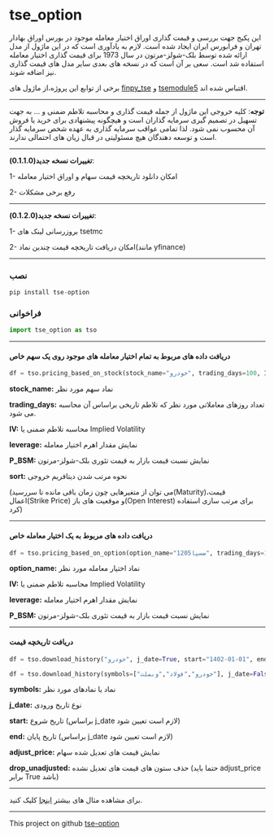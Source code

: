 # tse_option



این پکیج جهت بررسی و قیمت گذاری اوراق اختیار معامله موجود در بورس اوراق بهادار تهران و فرابورس ایران ایجاد شده است. لازم به یادآوری است که در این ماژول از مدل ارائه شده توسط بلک-شولز-مرتون در سال 1973 برای قیمت گذاری اختیار معامله استفاده شد است. سعی بر آن است که در نسخه های بعدی سایر مدل های قیمت گذاری نیز اضافه شوند.

برخی از توابع این پروژه،از ماژول های [finpy_tse](https://github.com/ARahimiQuant/finpy-tse) و [tsemodule5](https://github.com/python4financeacademy/tsemodule5) اقتباس شده اند.

----------------------------------------------

**توجه**: کلیه خروجی این ماژول از جمله قیمت گذاری و محاسبه تلاطم ضمنی و ... به جهت تسهیل در تصمیم گیری سرمایه گذاران است و هیچگونه پیشنهادی برای خرید یا فروش آن محسوب نمی شود. لذا تمامی عواقب سرمایه گذاری به عهده شخص سرمایه گذار است و توسعه دهندگان هیچ مسئولیتی در قبال زیان های احتمالی ندارند.

----------------------------------------------


**تغییرات نسخه جدید(0.1.1.0)**: 


1- امکان دانلود تاریخچه قیمت سهام و اوراق اختیار معامله


2- رفع برخی مشکلات

----------------------------------------------


**تغییرات نسخه جدید(0.1.2.0)**: 


1- بروزرسانی لینک های tsetmc


2- امکان دریافت تاریخچه قیمت چندین نماد(مانند yfinance)

----------------------------------------------




### نصب
```python
pip install tse-option
```

### فراخوانی
```python
import tse_option as tso
```

-----------------------------------------------------------------


#### دریافت داده های مربوط به تمام اختیار معامله های موجود روی یک سهم خاص
```python
df = tso.pricing_based_on_stock(stock_name="خودرو", trading_days=100, IV=False, leverage=True, P_BSM=False, sort="Maturity")
```

**stock_name:**  نماد سهم مورد نظر


**trading_days:**  تعداد روزهای معاملاتی مورد نظر که تلاطم تاریخی براساس آن محاسبه می شود.


**IV:**  محاسبه تلاطم ضمنی یا Implied Volatility


**leverage:** نمایش مقدار اهرم اختیار معامله


**P_BSM:** نمایش نسبت قیمت بازار به قیمت تئوری بلک-شولز-مرتون


**sort:** نحوه مرتب شدن دیتافریم خروجی

(می توان از متغیرهایی چون زمان باقی مانده تا سررسید(Maturity)،قیمت اعمال(Strike Price) و موقعیت های باز(Open Interest) برای مرتب سازی استفاده کرد)


-----------------------------------------------------------------

#### دریافت داده های مربوط به یک اختیار معامله خاص
```python
df = tso.pricing_based_on_option(option_name="ضسپا1205", trading_days=100, IV=False, leverage=True, P_BSM=False, sort="Maturity")
```
**option_name:** نماد اختیار معامله مورد نظر


**IV:**  محاسبه تلاطم ضمنی یا Implied Volatility


**leverage:** نمایش مقدار اهرم اختیار معامله


**P_BSM:** نمایش نسبت قیمت بازار به قیمت تئوری بلک-شولز-مرتون

-----------------------------------------------------------------

#### دریافت تاریخچه قیمت
```python
df = tso.download_history("خودرو", j_date=True, start="1402-01-01", end=None, adjust_price=True, drop_unadjusted=False)
```
```python
df = tso.download_history(symbols=["خودرو","فولاد","وبملت"], j_date=False, start="2023-01-01", end=None, adjust_price=False, drop_unadjusted=False)
```
**symbols:** نماد یا نمادهای مورد نظر


**j_date:**  نوع تاریخ ورودی


**start:** تاریخ شروع (براساس j_date لازم است تعیین شود)


**end:** تاریخ پایان (براساس j_date لازم است تعیین شود)


**adjust_price:**  نمایش قیمت های تعدیل شده سهام


**drop_unadjusted:** حذف ستون های قیمت های تعدیل نشده (حتما باید adjust_price برابر True باشد)


-----------------------------------------------------------------


برای مشاهده مثال های بیشتر [اینجا](https://github.com/sm-sokout/tse-option/blob/master/Example/Example.ipynb) کلیک کنید.

-----------------------------------------------------------------



This project on github [tse-option](https://github.com/sm-sokout/tse-option)
